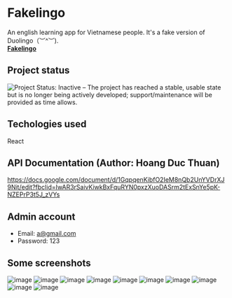 # Fakelingo
An english learning app for Vietnamese people. It's a fake version of Duolingo（︶^︶).
<br />**[Fakelingo](https://english-learning-app.vercel.app/)**

## Project status
<image src="https://www.repostatus.org/badges/latest/inactive.svg" 
  alt="Project Status: Inactive – The project has reached a stable, usable state but is no longer being actively developed; support/maintenance will be provided as time allows."
  target="https://www.repostatus.org/#inactive">

## Techologies used
  React
  
## API Documentation (Author: Hoang Duc Thuan)
https://docs.google.com/document/d/1GqpqenKibfO2IeM8nQb2UnYVDrXJ9Nit/edit?fbclid=IwAR3rSaivKiwkBxFquRYN0pxzXuoDASrm2tExSnYe5pK-NZEPrP3t5J_zVYs

## Admin account
  * Email: a@gmail.com
  * Password: 123

## Some screenshots
  ![image](https://user-images.githubusercontent.com/64318804/174578027-f5098555-2f59-485b-9517-d2f2da690285.png)
  ![image](https://user-images.githubusercontent.com/64318804/174578195-371c1ba1-ab1a-499f-879c-242733e9f5ce.png)
  ![image](https://user-images.githubusercontent.com/64318804/174578305-14aa4c7f-b206-46d2-ac1d-4a61664c45a5.png)
  ![image](https://user-images.githubusercontent.com/64318804/174579085-95afcc07-5fc1-4a55-b64e-7a06de212bbe.png)
  ![image](https://user-images.githubusercontent.com/64318804/174579306-daf2d52c-887f-46d5-a45a-b04d50016fc1.png)
  ![image](https://user-images.githubusercontent.com/64318804/174579427-13be0b58-de4d-44d2-8325-006461e5e999.png)
  ![image](https://user-images.githubusercontent.com/64318804/174579563-adfc6486-0823-4c8a-a805-8c7b14c03304.png)
  ![image](https://user-images.githubusercontent.com/64318804/174579776-c9b9f10f-a20d-4537-ac6c-6d51bab998d8.png)
  ![image](https://user-images.githubusercontent.com/64318804/174579979-727fe0e3-dc6f-41e0-9240-f95dc7d86dab.png)
  ![image](https://user-images.githubusercontent.com/64318804/174580046-8b4e59b7-fea5-435a-9954-8afc96f2647e.png)


  


